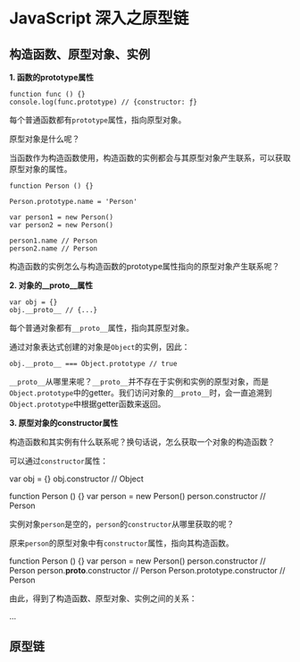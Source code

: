 # JavaScript 深入之原型链

## 构造函数、原型对象、实例

**1. 函数的prototype属性**

    function func () {}
    console.log(func.prototype) // {constructor: ƒ}
    
每个普通函数都有`prototype`属性，指向原型对象。

原型对象是什么呢？

当函数作为构造函数使用，构造函数的实例都会与其原型对象产生联系，可以获取原型对象的属性。

    function Person () {}

    Person.prototype.name = 'Person'

    var person1 = new Person()
    var person2 = new Person()

    person1.name // Person
    person2.name // Person

构造函数的实例怎么与构造函数的prototype属性指向的原型对象产生联系呢？

**2. 对象的__proto__属性**

    var obj = {}
    obj.__proto__ // {...}

每个普通对象都有`__proto__`属性，指向其原型对象。

通过对象表达式创建的对象是`Object`的实例，因此：

    obj.__proto__ === Object.prototype // true

`__proto__`从哪里来呢？`__proto__`并不存在于实例和实例的原型对象，而是`Object.prototype`中的getter。我们访问对象的`__proto__`时，会一直追溯到`Object.prototype`中根据getter函数来返回。

**3. 原型对象的constructor属性**

构造函数和其实例有什么联系呢？换句话说，怎么获取一个对象的构造函数？

可以通过`constructor`属性：

   var obj = {}
   obj.constructor // Object
   
   function Person () {}
   var person = new Person()
   person.constructor // Person
   
实例对象`person`是空的，`person`的`constructor`从哪里获取的呢？

原来`person`的原型对象中有`constructor`属性，指向其构造函数。

   function Person () {}
   var person = new Person()
   person.constructor // Person
   person.__proto__.constructor // Person
   Person.prototype.constructor // Person
   
由此，得到了构造函数、原型对象、实例之间的关系：

...

## 原型链


